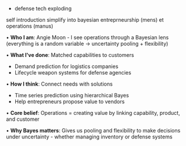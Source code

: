 - defense tech exploding

self introduction
simplify into bayesian entreprneurship (mens) et operations (manus)

• **Who I am**: Angie Moon - I see operations through a Bayesian lens (everything is a random variable → uncertainty pooling + flexibility)

• **What I've done**: Matched capabilities to customers

- Demand prediction for logistics companies
- Lifecycle weapon systems for defense agencies

• **How I think**: Connect needs with solutions

- Time series prediction using hierarchical Bayes
- Help entrepreneurs propose value to vendors

• **Core belief**: Operations = creating value by linking capability, product, and customer

• **Why Bayes matters**: Gives us pooling and flexibility to make decisions under uncertainty - whether managing inventory or defense systems
